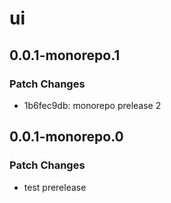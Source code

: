 # ui

## 0.0.1-monorepo.1

### Patch Changes

- 1b6fec9db: monorepo prelease 2

## 0.0.1-monorepo.0

### Patch Changes

- test prerelease
